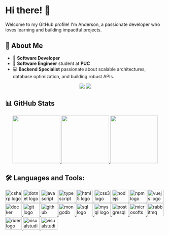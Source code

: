 # Hi there! 👋

Welcome to my GitHub profile! I'm Anderson, a passionate developer who loves learning and building impactful projects.
## 💬 About Me
- 💼 **Software Developer**
- 📕 **Software Engineer** student at **PUC**
- 💻 **Backend Specialist** passionate about scalable architectures, database optimization, and building robust APIs.

<div align="center">
  <a href="https://www.linkedin.com/in/anderson-bauermann-feltes-60042b76/" target="_blank"><img src="https://img.shields.io/badge/-LinkedIn-%230077B5?style=for-the-badge&logo=linkedin&logoColor=white" target="_blank"></a>
   <a href="mailto:anderson.bauermann@hotmail.com"><img src="https://img.shields.io/badge/-Email-%23333?style=for-the-badge&logo=gmail&logoColor=white" target="_blank"></a>
</div>

## 📊 GitHub Stats
<div align="center">
  <a href="https://github.com/andersonbauermann">
    <img height="150em" src="https://github-readme-stats.vercel.app/api?username=andersonbauermann&show_icons=true&theme=dark&include_all_commits=true&count_private=true"/>
    <img height="150em" src="https://github-readme-stats.vercel.app/api/top-langs/?username=andersonbauermann&layout=compact&langs_count=8&theme=dark"/>
     <img height="150em" src="https://github-readme-streak-stats.herokuapp.com/?user=andersonbauermann&theme=dark"/>
  </a>
</div>

## 🛠️ Languages and Tools:
<div align="left">
  <a href="https://docs.microsoft.com/en-us/dotnet/csharp/" target="_blank"><img src="https://cdn.jsdelivr.net/gh/devicons/devicon/icons/csharp/csharp-original.svg" height="40" width="52" alt="csharp logo"  />
  <a href="https://docs.microsoft.com/en-us/dotnet/csharp/" target="_blank"><img src="https://cdn.jsdelivr.net/gh/devicons/devicon@latest/icons/dot-net/dot-net-plain-wordmark.svg" height="40" width="52" alt="dotnet logo"  />
  <a href="https://www.javascript.com/" target="_blank"><img src="https://cdn.jsdelivr.net/gh/devicons/devicon/icons/javascript/javascript-original.svg" height="40" width="52" alt="javascript logo"  />
  <a href="https://www.typescriptlang.org/" target="_blank"><img src="https://cdn.jsdelivr.net/gh/devicons/devicon/icons/typescript/typescript-original.svg" height="40" width="52" alt="typescript logo"  />
  <a href="https://html.com/" target="_blank"><img src="https://cdn.jsdelivr.net/gh/devicons/devicon/icons/html5/html5-original.svg" height="40" width="52" alt="html5 logo"  />
  <a href="https://www.w3.org/Style/CSS/Overview.en.html" target="_blank"><img src="https://cdn.jsdelivr.net/gh/devicons/devicon/icons/css3/css3-original.svg" height="40" width="52" alt="css3 logo"  />
  <a href="https://nodejs.org/en/" target="_blank"><img src="https://cdn.jsdelivr.net/gh/devicons/devicon/icons/nodejs/nodejs-original.svg" height="40" width="52" alt="nodejs logo"  />
  <a href="https://www.npmjs.com/" target="_blank"><img src="https://cdn.jsdelivr.net/gh/devicons/devicon/icons/npm/npm-original-wordmark.svg" height="40" width="52" alt="npm logo"  />
  <a href="https://vuejs.org/" target="_blank"><img src="https://cdn.jsdelivr.net/gh/devicons/devicon/icons/vuejs/vuejs-original.svg" height="40" width="52" alt="vuejs logo"  />
  <a href="https://www.docker.com/" target="_blank"><img src="https://cdn.jsdelivr.net/gh/devicons/devicon/icons/docker/docker-original.svg" height="40" width="52" alt="docker logo"  />
  <a href="https://git-scm.com/" target="_blank"><img src="https://cdn.jsdelivr.net/gh/devicons/devicon/icons/git/git-original.svg" height="40" width="52" alt="git logo"  />
  <a href="https://github.com/" target="_blank"><img src="https://cdn.jsdelivr.net/gh/devicons/devicon/icons/github/github-original.svg" height="40" width="52" alt="github logo"  />
  <a href="https://www.mongodb.com/" target="_blank"><img src="https://cdn.jsdelivr.net/gh/devicons/devicon/icons/mongodb/mongodb-original.svg" height="40" width="52" alt="mongodb logo" />
  <a href="https://www.w3schools.com/sql/" target="_blank"><img src="https://cdn.jsdelivr.net/gh/devicons/devicon@latest/icons/azuresqldatabase/azuresqldatabase-original.svg"  height="40" width="52" alt="sql logo" />   
  <a href="https://www.mysql.com/" target="_blank"><img src="https://cdn.jsdelivr.net/gh/devicons/devicon/icons/mysql/mysql-original.svg" height="40" width="52" alt="mysql logo"  />
  <a href="https://www.postgresql.org/" target="_blank"><img src="https://cdn.jsdelivr.net/gh/devicons/devicon/icons/postgresql/postgresql-original.svg" height="40" width="52" alt="postgresql logo"  />
  <a href="https://www.microsoft.com/en-us/sql-server/sql-server-downloads" target="_blank"><img src="https://cdn.jsdelivr.net/gh/devicons/devicon/icons/microsoftsqlserver/microsoftsqlserver-plain.svg" height="40" width="52" alt="microsoftsqlserver logo"  />
  <a href="https://www.postgresql.org/" target="_blank"><img src="https://cdn.jsdelivr.net/gh/devicons/devicon@latest/icons/rabbitmq/rabbitmq-original.svg" height="40" width="52" alt="rabbitmq logo"  /> 
  <a href="https://www.jetbrains.com/pt-br/rider/" target="_blank"><img src="https://cdn.jsdelivr.net/gh/devicons/devicon@latest/icons/rider/rider-original.svg" height="40" width="52" alt="rider logo" />      
  <a href="https://visualstudio.microsoft.com/pt-br/" target="_blank"><img src="https://cdn.jsdelivr.net/gh/devicons/devicon@latest/icons/visualstudio/visualstudio-original.svg" height="40" width="52" alt="visualstudio logo" />
  <a href="https://code.visualstudio.com" target="_blank"><img src="https://cdn.jsdelivr.net/gh/devicons/devicon@latest/icons/vscode/vscode-original.svg" height="40" width="52" alt="visualstudiocode logo" />     
</div>


